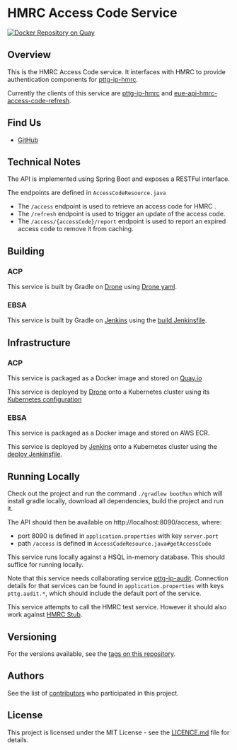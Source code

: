 HMRC Access Code Service
=

[![Docker Repository on Quay](https://quay.io/repository/ukhomeofficedigital/pttg-ip-hmrc-access-code/status "Docker Repository on Quay")](https://quay.io/repository/ukhomeofficedigital/pttg-ip-hmrc-access-code)

## Overview

This is the HMRC Access Code service. It interfaces with HMRC to provide authentication components for [pttg-ip-hmrc]. 

Currently the clients of this service are [pttg-ip-hmrc] and [eue-api-hmrc-access-code-refresh].

## Find Us

* [GitHub]

## Technical Notes

The API is implemented using Spring Boot and exposes a RESTFul interface.

The endpoints are defined in `AccessCodeResource.java`

* The `/access` endpoint is used to retrieve an access code for HMRC .
* The `/refresh` endpoint is used to trigger an update of the access code.
* The `/access/{accessCode}/report` endpoint is used to report an expired access code to remove it from caching.

## Building

### ACP

This service is built by Gradle on [Drone] using [Drone yaml].

### EBSA

This service is built by Gradle on [Jenkins] using the [build Jenkinsfile].

## Infrastructure

### ACP

This service is packaged as a Docker image and stored on [Quay.io]

This service is deployed by [Drone] onto a Kubernetes cluster using its [Kubernetes configuration]

### EBSA

This service is packaged as a Docker image and stored on AWS ECR.

This service is deployed by [Jenkins] onto a Kubernetes cluster using the [deploy Jenkinsfile].

## Running Locally

Check out the project and run the command `./gradlew bootRun` which will install gradle locally, download all dependencies, build the project and run it.

The API should then be available on http://localhost:8090/access, where:
- port 8090 is defined in `application.properties` with key `server.port`
- path `/access` is defined in `AccessCodeResource.java#getAccessCode`

This service runs locally against a HSQL in-memory database.  This should suffice for running locally.

Note that this service needs collaborating service [pttg-ip-audit]. Connection details for that services can be found in `application.properties` with keys `pttg.audit.*`, which should include the default port of the service.

This service attempts to call the HMRC test service.  However it should also work against [HMRC Stub].

## Versioning

For the versions available, see the [tags on this repository].

## Authors

See the list of [contributors] who participated in this project.

## License

This project is licensed under the MIT License - see the [LICENCE.md]
file for details.


[contributors]:                     https://github.com/UKHomeOffice/pttg-ip-hmrc-access-code/graphs/contributors
[pttg-ip-hmrc]:                     https://github.com/UKHomeOffice/pttg-ip-hmrc
[pttg-ip-audit]:                    https://github.com/UKHomeOffice/pttg-ip-audit
[eue-api-hmrc-access-code-refresh]: https://bitbucket.ipttools.info/projects/EUE-API/repos/eue-api-hmrc-acces-code-refresh
[Quay.io]:                          https://quay.io/repository/ukhomeofficedigital/pttg-ip-hmrc-access-code
[kubernetes configuration]:         https://github.com/UKHomeOffice/kube-pttg-ip-hmrc-access-code
[Drone]:                            https://drone.acp.homeoffice.gov.uk/UKHomeOffice/pttg-ip-hmrc-access-code
[Drone yaml]:                       .drone.yml
[Jenkins]:                          https://eue-pttg-jenkins-dtzo-kops1.service.ops.iptho.co.uk/job/build_eue_api_hmrc_access_code/ 
[build Jenkinsfile]:                https://bitbucket.ipttools.info/projects/EUE-API/repos/eue-api-shared-services-toolset/browse/Jenkinsfile.pttg_ip_hmrc_access_code
[deploy Jenkinsfile]:               https://eue-pttg-jenkins-dtzo-kops1.service.ops.iptho.co.uk/job/deploy_np_dev_push_eue_api_project_tiller/
[tags on this repository]:          https://github.com/UKHomeOffice/pttg-ip-hmrc-access-code/tags
[LICENCE.md]:                       LICENCE.md
[GitHub]:                           https://github.com/orgs/UKHomeOffice/teams/pttg
[HMRC Stub]:                        https://bitbucket.ipttools.info/projects/EUE-API/repos/eue-api-hmrc-stub/

